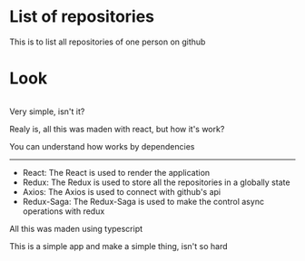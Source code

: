 <h1>List of repositories</h1>
<p>This is to list all repositories of one person on github</p>

# Look
<div align="center">
    <img src="https://dpwkmw.dm.files.1drv.com/y4mZyUo1Ir_YfRt6ySFJlhKT-nFggQ180p7aKx6qdKrI0OeltCbFYGRPXrB7jv-hpK7xDW00AJyEC5jO22b6B021qk_7UQbIXNDl7ewNbjLkfGYzqYHuI12ekUWE2Cxev4EXO-5_Fs7_sAjItTLqnTDxMp_50GmNbCnSZkdnv0t1EyZ-Ko3vgJS33X6aCUwdnpoByxstw4-aEv5i2J5c7XJzA?width=426&height=319&cropmode=none" alt="" />
</div>

<p>Very simple, isn't it?</p>
<p>Realy is, all this was maden with react, but how it's work?</p>
<p>You can understand how works by dependencies</p>

- - -
- React: The React is used to render the application 
- Redux: The Redux is used to store all the repositories in a globally state
- Axios: The Axios is used to connect with github's api
- Redux-Saga: The Redux-Saga is used to make the control async operations with redux

<p>All this was maden using typescript</p>
<p>This is a simple app and make a simple thing, isn't so hard</p>